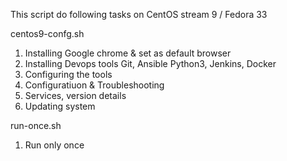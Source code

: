 This script do following tasks on CentOS stream 9 / Fedora 33

centos9-confg.sh
1. Installing Google chrome & set as default browser
2. Installing Devops tools Git, Ansible Python3, Jenkins, Docker
3. Configuring the tools
4. Configuratiuon & Troubleshooting
5. Services, version details
6. Updating system

run-once.sh
1. Run only once